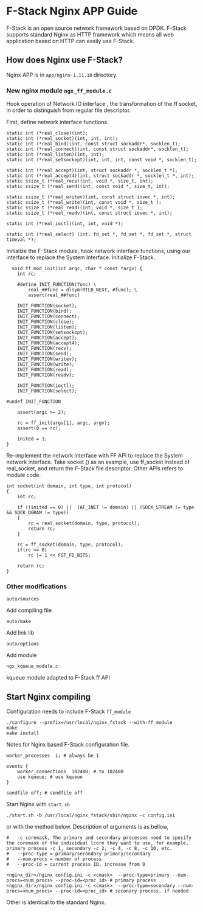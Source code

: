 # F-Stack Nginx APP Guide

F-Stack is an open source network framework based on DPDK. F-Stack supports standard Nginx as HTTP framework which means all web application based on HTTP can easily use F-Stack.

## How does Nginx use F-Stack?

  Nginx APP is in `app/nginx-1.11.10` directory.

### New nginx module `ngx_ff_module.c`

Hook operation of Network IO interface , the transformation of the ff socket, in order to distinguish from regular file descriptor.

First, define network interface functions.

    static int (*real_close)(int);
    static int (*real_socket)(int, int, int);
    static int (*real_bind)(int, const struct sockaddr*, socklen_t);
    static int (*real_connect)(int, const struct sockaddr*, socklen_t);
    static int (*real_listen)(int, int);
    static int (*real_setsockopt)(int, int, int, const void *, socklen_t);
    
    static int (*real_accept)(int, struct sockaddr *, socklen_t *);
    static int (*real_accept4)(int, struct sockaddr *, socklen_t *, int);
    static ssize_t (*real_recv)(int, void *, size_t, int);
    static ssize_t (*real_send)(int, const void *, size_t, int);
    
    static ssize_t (*real_writev)(int, const struct iovec *, int);
    static ssize_t (*real_write)(int, const void *, size_t );
    static ssize_t (*real_read)(int, void *, size_t );
    static ssize_t (*real_readv)(int, const struct iovec *, int);
    
    static int (*real_ioctl)(int, int, void *);
    
    static int (*real_select) (int, fd_set *, fd_set *, fd_set *, struct timeval *);

Initialize the F-Stack module, hook network interface functions, using our interface to replace the System Interface. Initialize F-Stack.

      void ff_mod_init(int argc, char * const *argv) {
        int rc;
    
        #define INIT_FUNCTION(func) \
            real_##func = dlsym(RTLD_NEXT, #func); \
            assert(real_##func)
    
        INIT_FUNCTION(socket);
        INIT_FUNCTION(bind);
        INIT_FUNCTION(connect);
        INIT_FUNCTION(close);
        INIT_FUNCTION(listen);    
        INIT_FUNCTION(setsockopt);
        INIT_FUNCTION(accept);
        INIT_FUNCTION(accept4);
        INIT_FUNCTION(recv);
        INIT_FUNCTION(send);
        INIT_FUNCTION(writev);
        INIT_FUNCTION(write);
        INIT_FUNCTION(read);
        INIT_FUNCTION(readv);
    
        INIT_FUNCTION(ioctl);
        INIT_FUNCTION(select);
    
    #undef INIT_FUNCTION
    
        assert(argc >= 2);
    
        rc = ff_init(argv[1], argc, argv);
        assert(0 == rc);
    
        inited = 1;
    }

Re-implement the network interface with FF API to replace the System network interface. Take socket () as an example, use ff\_socket instead of real\_socket, and return the F-Stack file descriptor. Other APIs refers to module code.

    int socket(int domain, int type, int protocol)
    {
        int rc;
       
        if ((inited == 0) ||  (AF_INET != domain) || (SOCK_STREAM != type && SOCK_DGRAM != type))
        {
            rc = real_socket(domain, type, protocol);
            return rc;
        }
    
        rc = ff_socket(domain, type, protocol);
        if(rc >= 0)
            rc |= 1 << FST_FD_BITS;
    
        return rc;
    }

### Other modifications

 `auto/sources`

Add compiling file

 `auto/make`

Add link lib

 `auto/options`

Add module

`ngx_kqueue_module.c`

kqueue module adapted to F-Stack ff API

## Start Nginx compiling

Configuration needs to include F-Stack `ff_module`

	./configure --prefix=/usr/local/nginx_fstack --with-ff_module
	make
	make install

Notes for Nginx based F-Stack configuration file.

	worker_processes  1; # always be 1

	events {
		worker_connections  102400; # to 102400
		use kqueue; # use kqueue
	}
	
	sendfile off; # sendfile off

Start Nginx with `start.sh`

    ./start.sh -b /usr/local/nginx_fstack/sbin/nginx -c config.ini

 or with the method below. Description of arguments is as bellow,

	#	-c coremask, The primary and secondary processes need to specify the coremask of the individual lcore they want to use, for example, primary process -c 1, secondary -c 2, -c 4, -c 8, -c 10, etc.
	#	--proc-type = primary/secondary primary/secondary
	#	--num-procs = number of process
	#	--proc-id = current process ID, increase from 0
	
	<nginx_dir>/nginx config.ini -c <cmask>  --proc-type=primary --num-procs=<num_procs> --proc-id=<proc_id> # primary process
	<nginx_dir>/nginx config.ini -c <cmask>  --proc-type=secondary --num-procs=<num_procs> --proc-id=<proc_id> # seconary process, if needed

 Other is identical to the standard Nginx.

